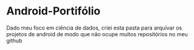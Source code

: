 # Android-Portifólio
Dado meu foco em ciência de dados, criei esta pasta para arquivar os projetos de android de modo que não ocupe muitos repositórios no meu github
